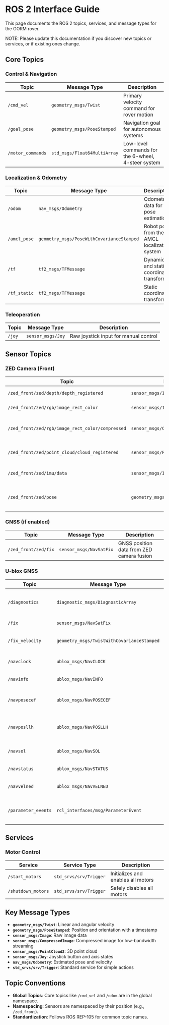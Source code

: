 # ROS 2 Interface Guide

This page documents the ROS 2 topics, services, and message types for the GORM rover.

NOTE: Please update this documentation if you discover new topics or services, or if existing ones change.

## Core Topics

### Control & Navigation

| Topic | Message Type | Description |
|---|---|---|
| `/cmd_vel` | `geometry_msgs/Twist` | Primary velocity command for rover motion |
| `/goal_pose` | `geometry_msgs/PoseStamped` | Navigation goal for autonomous systems |
| `/motor_commands` | `std_msgs/Float64MultiArray` | Low-level commands for the 6-wheel, 4-steer system |

### Localization & Odometry

| Topic | Message Type | Description |
|---|---|---|
| `/odom` | `nav_msgs/Odometry` | Odometry data for pose estimation |
| `/amcl_pose` | `geometry_msgs/PoseWithCovarianceStamped` | Robot pose from the AMCL localization system |
| `/tf` | `tf2_msgs/TFMessage` | Dynamic and static coordinate transforms |
| `/tf_static` | `tf2_msgs/TFMessage` | Static coordinate transforms |

### Teleoperation

| Topic | Message Type | Description |
|---|---|---|
| `/joy` | `sensor_msgs/Joy` | Raw joystick input for manual control |

## Sensor Topics

### ZED Camera (Front)

| Topic | Message Type | Description |
|---|---|---|
| `/zed_front/zed/depth/depth_registered` | `sensor_msgs/Image` | Registered depth image |
| `/zed_front/zed/rgb/image_rect_color` | `sensor_msgs/Image` | Rectified color image |
| `/zed_front/zed/rgb/image_rect_color/compressed` | `sensor_msgs/CompressedImage` | Compressed color image for web streaming |
| `/zed_front/zed/point_cloud/cloud_registered` | `sensor_msgs/PointCloud2` | Registered 3D point cloud |
| `/zed_front/zed/imu/data` | `sensor_msgs/Imu` | IMU data from the camera |
| `/zed_front/zed/pose` | `geometry_msgs/PoseWithCovarianceStamped` | Visual odometry pose from the camera |

### GNSS (if enabled)

| Topic | Message Type | Description |
|---|---|---|
| `/zed_front/zed/fix` | `sensor_msgs/NavSatFix` | GNSS position data from ZED camera fusion |

### U-blox GNSS

| Topic | Message Type | Description |
|---|---|---|
| `/diagnostics` | `diagnostic_msgs/DiagnosticArray` | Diagnostic information from the U-blox driver |
| `/fix` | `sensor_msgs/NavSatFix` | GNSS position fix |
| `/fix_velocity` | `geometry_msgs/TwistWithCovarianceStamped` | GNSS velocity information |
| `/navclock` | `ublox_msgs/NavCLOCK` | Navigation clock solution |
| `/navinfo` | `ublox_msgs/NavINFO` | Navigation information |
| `/navposecef` | `ublox_msgs/NavPOSECEF` | Position solution in ECEF coordinates |
| `/navposllh` | `ublox_msgs/NavPOSLLH` | Position solution in geodetic coordinates |
| `/navsol` | `ublox_msgs/NavSOL` | Navigation solution information |
| `/navstatus` | `ublox_msgs/NavSTATUS` | Navigation status |
| `/navvelned` | `ublox_msgs/NavVELNED` | Velocity solution in NED frame |
| `/parameter_events` | `rcl_interfaces/msg/ParameterEvent` | U-blox node parameter updates |

## Services

### Motor Control

| Service | Service Type | Description |
|---|---|---|
| `/start_motors` | `std_srvs/srv/Trigger` | Initializes and enables all motors |
| `/shutdown_motors` | `std_srvs/srv/Trigger` | Safely disables all motors |

## Key Message Types

- **`geometry_msgs/Twist`**: Linear and angular velocity
- **`geometry_msgs/PoseStamped`**: Position and orientation with a timestamp
- **`sensor_msgs/Image`**: Raw image data
- **`sensor_msgs/CompressedImage`**: Compressed image for low-bandwidth streaming
- **`sensor_msgs/PointCloud2`**: 3D point cloud
- **`sensor_msgs/Joy`**: Joystick button and axis states
- **`nav_msgs/Odometry`**: Estimated pose and velocity
- **`std_srvs/srv/Trigger`**: Standard service for simple actions

## Topic Conventions

- **Global Topics**: Core topics like `/cmd_vel` and `/odom` are in the global namespace.
- **Namespacing**: Sensors are namespaced by their position (e.g., `/zed_front`).
- **Standardization**: Follows ROS REP-105 for common topic names.